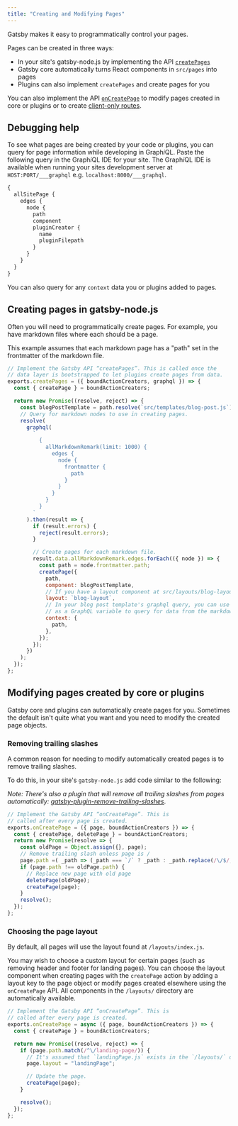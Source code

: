 ```yaml
---
title: "Creating and Modifying Pages"
---
```


Gatsby makes it easy to programmatically control your pages.

Pages can be created in three ways:

* In your site's gatsby-node.js by implementing the API
  [`createPages`](/docs/node-apis/#createPages)
* Gatsby core automatically turns React components in `src/pages` into pages
* Plugins can also implement `createPages` and create pages for you

You can also implement the API [`onCreatePage`](/docs/node-apis/#onCreatePage)
to modify pages created in core or plugins or to create [client-only routes](/docs/building-apps-with-gatsby/).

## Debugging help

To see what pages are being created by your code or plugins, you can query for
page information while developing in Graph*i*QL. Paste the following query in
the Graph*i*QL IDE for your site. The Graph*i*QL IDE is available when running
your sites development server at `HOST:PORT/___graphql` e.g.
`localhost:8000/___graphql`.

```graphql
{
  allSitePage {
    edges {
      node {
        path
        component
        pluginCreator {
          name
          pluginFilepath
        }
      }
    }
  }
}
```

You can also query for any `context` data you or plugins added to pages.

## Creating pages in gatsby-node.js

Often you will need to programmatically create pages. For example, you have
markdown files where each should be a page.

This example assumes that each markdown page has a "path" set in the frontmatter
of the markdown file.

```javascript
// Implement the Gatsby API “createPages”. This is called once the
// data layer is bootstrapped to let plugins create pages from data.
exports.createPages = ({ boundActionCreators, graphql }) => {
  const { createPage } = boundActionCreators;

  return new Promise((resolve, reject) => {
    const blogPostTemplate = path.resolve(`src/templates/blog-post.js`);
    // Query for markdown nodes to use in creating pages.
    resolve(
      graphql(
        `
          {
            allMarkdownRemark(limit: 1000) {
              edges {
                node {
                  frontmatter {
                    path
                  }
                }
              }
            }
          }
        `
      ).then(result => {
        if (result.errors) {
          reject(result.errors);
        }

        // Create pages for each markdown file.
        result.data.allMarkdownRemark.edges.forEach(({ node }) => {
          const path = node.frontmatter.path;
          createPage({
            path,
            component: blogPostTemplate,
            // If you have a layout component at src/layouts/blog-layout.js
            layout: `blog-layout`,
            // In your blog post template's graphql query, you can use path
            // as a GraphQL variable to query for data from the markdown file.
            context: {
              path,
            },
          });
        });
      })
    );
  });
};
```

## Modifying pages created by core or plugins

Gatsby core and plugins can automatically create pages for you. Sometimes the
default isn't quite what you want and you need to modify the created page
objects.

### Removing trailing slashes

A common reason for needing to modify automatically created pages is to remove
trailing slashes.

To do this, in your site's `gatsby-node.js` add code similar to the following:

_Note: There's also a plugin that will remove all trailing slashes from pages automatically:
[gatsby-plugin-remove-trailing-slashes](/packages/gatsby-plugin-remove-trailing-slashes/)_.

```javascript
// Implement the Gatsby API “onCreatePage”. This is
// called after every page is created.
exports.onCreatePage = ({ page, boundActionCreators }) => {
  const { createPage, deletePage } = boundActionCreators;
  return new Promise(resolve => {
    const oldPage = Object.assign({}, page);
    // Remove trailing slash unless page is /
    page.path =( _path => (_path === `/` ? _path : _path.replace(/\/$/, ``)))(page.path);
    if (page.path !== oldPage.path) {
      // Replace new page with old page
      deletePage(oldPage);
      createPage(page);
    }
    resolve();
  });
};
```

### Choosing the page layout

By default, all pages will use the layout found at `/layouts/index.js`.

You may wish to choose a custom layout for certain pages (such as removing
header and footer for landing pages). You can choose the layout component when
creating pages with the `createPage` action by adding a layout key to the page
object or modify pages created elsewhere using the `onCreatePage` API. All
components in the `/layouts/` directory are automatically available.

```javascript
// Implement the Gatsby API “onCreatePage”. This is
// called after every page is created.
exports.onCreatePage = async ({ page, boundActionCreators }) => {
  const { createPage } = boundActionCreators;

  return new Promise((resolve, reject) => {
    if (page.path.match(/^\/landing-page/)) {
      // It's assumed that `landingPage.js` exists in the `/layouts/` directory
      page.layout = "landingPage";

      // Update the page.
      createPage(page);
    }

    resolve();
  });
};
```
